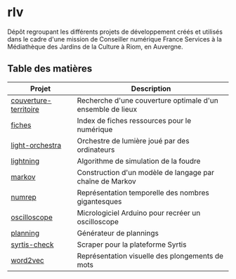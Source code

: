 # rlv

Dépôt regroupant les différents projets de développement créés et utilisés dans le cadre d'une mission de Conseiller numérique France Services à la Médiathèque des Jardins de la Culture à Riom, en Auvergne.

## Table des matières

Projet | Description
------ | ------------
[couverture-territoire](couverture-territoire/) | Recherche d'une couverture optimale d'un ensemble de lieux
[fiches](fiches/) | Index de fiches ressources pour le numérique
[light-orchestra](light-orchestra/) | Orchestre de lumière joué par des ordinateurs
[lightning](lightning/) | Algorithme de simulation de la foudre
[markov](markov/) | Construction d'un modèle de langage par chaîne de Markov
[numrep](numrep/) | Représentation temporelle des nombres gigantesques
[oscilloscope](oscilloscope/) | Micrologiciel Arduino pour recréer un oscilloscope
[planning](planning/) | Générateur de plannings
[syrtis-check](syrtis-check/) | Scraper pour la plateforme Syrtis
[word2vec](word2vec/) | Représentation visuelle des plongements de mots
